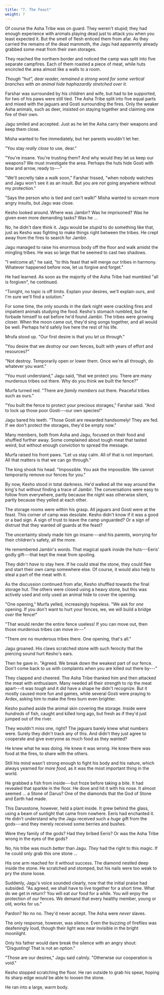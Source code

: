 ```yaml
---
title: "7. The Feast"
weight: 7
---
```


Of course the Asha Tribe was on guard. They weren't stupid; they had enough experience with animals playing dead just to attack you when you least expected it. But the smell of flesh enticed them from afar. As they carried the remains of the dead mammoth, the Jagu had apparently already grabbed some meat from their own storages.

They reached the northern border and noticed the camp was split into five separate campfires. Each of them roasted a piece of meat, while huts encircled the area almost like a walls to a room. 

_Though "hut", dear reader, remained a strong word for some vertical branches with an animal hide haphazardly stretched over it._

Farshar was surrounded by his children and wife, but had to be supported, for two of his paws were still tied. The Asha Tribe split into five equal parts and mixed with the jaguars and Gosti surrounding the fires. Only the weaker Asha animals, such as deer, insisted on staying together and claiming one fire of their own.

Jagu smiled and accepted. Just as he let the Asha carry their weapons and keep them close.

Misha wanted to flee immediately, but her parents wouldn't let her.

"You stay _really close_ to use, dear."

"You're insane. You're trusting them? And why would they let us keep our weapons? We must investigate the area. Perhaps the huts hide Gosti with bow and arrow, ready to---"

"We'll secretly take a walk soon," Farshar hissed, "when nobody watches and Jagu won't see it as an insult. But you are _not_ going anywhere without my protection."

"Says the person who is tied and can't walk!" Misha wanted to scream more angry insults, but Jagu was close.

Kesho looked around. Where was Jambir? Was he imprisoned? Was he given even more demanding tasks? Was he ...

No, he didn't dare think it. Jagu would be _stupid_ to do something like that, just as Kesho was fighting to make things right between the tribes. He crept away from the fires to search for Jambir.

Jagu managed to raise his enormous body off the floor and walk amidst the mingling tribes. He was so large that he seemed to cast two shadows.

"I welcome all," he said, "to this feast that will merge our tribes in harmony. Whatever happened before now, let us forgive and forget."

He had learned. As soon as the majority of the Asha Tribe had mumbled "all is forgiven", he continued.

"Tonight, no topic is off limits. Explain your desires, we'll explain ours, and I'm sure we'll find a solution."

For some time, the only sounds in the dark night were crackling fires and impatient animals studying the food. Kesho's stomach rumbled, but he forbade himself to eat before he'd found Jambir. The tribes were growing closer. When the moon came out, they'd sing songs together, and all would be well. Perhaps he'd safely live here the rest of his life.

Mrufa stood up. "Our first desire is that you _let us through_."

"You desire that we _destroy_ our own fences, built with years of effort and resources?"

"Not destroy. Temporarily open or lower them. Once we're all through, do whatever you want."

"You must understand," Jagu said, "that we protect you. There are many murderous tribes out there. Why do you think we built the fence?"

Murfa turned red. "There are _family members_ out there. Peaceful tribes such as ours."

"You built the fence to protect your precious storages," Farshar said. "And to lock up those poor Gosti---our own species!"

Jagu bared his teeth. "Those Gosti are rewarded handsomely! They are fed. If we don't protect the storages, they'd be empty now."

Many members, both from Asha and Jagu, focused on their food and shuffled further away. Some complained about tough meat that tasted weird, but without enough conviction to spread the message.

Murfa raised his front paws. "Let us stay calm. All of that is not important. All that matters is that we can go through."

The king shook his head. "Impossible. You ask the impossible. We cannot temporarily remove our fences for you."

By now, Kesho stood in total darkness. He'd walked all the way around the king's hut without finding a trace of Jambir. The conversations were easy to follow from everywhere, partly because the night was otherwise silent, partly because they yelled at each other.

The storage rooms were within his grasp. All jaguars and Gosti were at the feast. This corner of camp was desolate. Kesho didn't know if it was a good or a bad sign. A sign of trust to leave the camp unguarded? Or a sign of distrust that they wanted _all_ guards at the feast?

The uncertainty slowly made him go insane---and his parents, worrying for their children's safety, all the more.

He remembered Jambir's words. That magical spark inside the huts---Eeris' godly gift---that kept the meat from spoiling.

They didn't _have_ to stay here. If he could steal the stone, they could flee and start their own camp somewhere else. Of course, it would also help to steal a part of the meat with it.

As the discussion continued from afar, Kesho shuffled towards the final storage hut. The others were closed using a heavy stone, but this was actively used and only used an animal hide to cover the opening.

"One opening," Murfa yelled, increasingly hopeless. "We ask for _one_ opening. If you don't want to hurt your fences, we, we will build a bridge _over_ the fence!"

"That would render the entire fence useless! If you can move out, then those murderous tribes can move in---"

"There _are_ no murderous tribes there. One opening, that's all."

Jagu groaned. His claws scratched stone with such ferocity that the piercing sound hurt Kesho's ears.

Then he gave in. "Agreed. We break down the weakest part of our fence. Don't come back to us with complaints when you are killed out there by---"

They clapped and cheered. The Asha Tribe thanked him and then attacked the meat with enthusiasm. Many needed all their strength to rip the meat apart---it was _tough_ and it _did_ have a shape he didn't recognize. But it mostly caused more fun and games, while several Gosti were praying to Ardex, asking him to make the fires burn even brighter.

Kesho pushed aside the animal skin covering the storage. Inside were _hundreds_ of fish, caught and killed long ago, but fresh as if they'd just jumped out of the river.

They wouldn't miss one, right? The jaguars barely knew what numbers were. Surely they didn't track any of this. And didn't they just agree to cooperate and give everyone as much food as they wanted?

He knew what he was doing. He knew it was wrong. He knew there was food at the fires, to share with the others. 

Still his mind wasn't strong enough to fight his body and his nature, which always yearned for _more food_, as it was the most important thing in the world.

He grabbed a fish from inside---but froze before taking a bite. It had revealed that sparkle in the floor. He dove and hit it with his nose. It almost seemed ... a Stone of Darus? One of the diamonds that the God of Stone and Earth had made.

This Darusstone, however, held a plant inside. It grew behind the glass, using a beam of sunlight that came from nowhere. Eeris had enchanted it. He didn't understand why the Jagu received such a _huge_ gift from the gods---and they merely received some berries and bushes. 

Were they family of the gods? Had they bribed Eeris? Or was the Asha Tribe wrong in the eyes of the gods?

No, his tribe was much _better_ than Jagu. _They_ had the right to this magic. If he could only grab this one stone ...

His one arm reached for it without success. The diamond nestled deep inside the stone. He scratched and stomped, but his nails were too weak to pry the stone loose.

Suddenly, Jagu's voice sounded clearly, now that the initial praise had subsided. "As agreed, we shall have to live together for a short time. What do we get in return? You will eat _our_ food for a while. You will enjoy the protection of _our_ fences. We demand that every healthy member, young or old, works for us."

Pardon? No no no. They'd never accept. The Asha were _never_ slaves.

The only response, however, was silence. Even the buzzing of fireflies was deafeningly loud, though their light was near invisible in the bright moonlight.

Only his father would dare break the silence with an angry shout: "Disgusting! That is not an option."

"Those are our desires," Jagu said calmly. "Otherwise our cooperation is void."

Kesho stopped scratching the floor. He ran outside to grab his spear, hoping its sharp edge _would_ be able to loosen the stone.

He ran into a large, warm body.